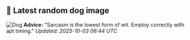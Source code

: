 ## 🐶 Latest random dog image
![Dog](https://images.dog.ceo/breeds/keeshond/n02112350_8484.jpg)
**Advice:** "Sarcasm is the lowest form of wit. Employ correctly with apt timing."
*Updated: 2025-10-03 06:44 UTC*
